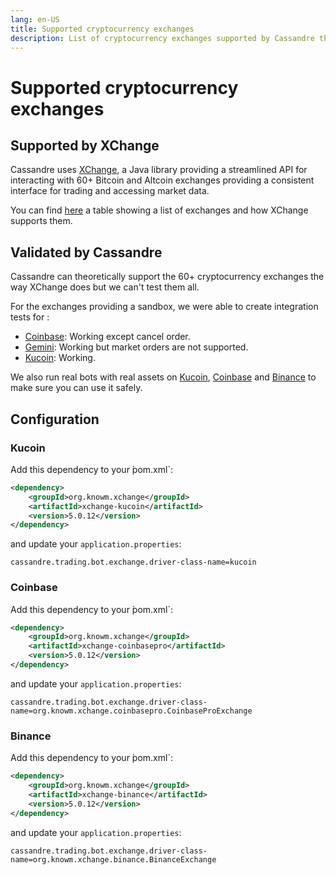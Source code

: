 ```yaml
---
lang: en-US
title: Supported cryptocurrency exchanges
description: List of cryptocurrency exchanges supported by Cassandre thanks to XChange library
---
```

# Supported cryptocurrency exchanges

## Supported by XChange
Cassandre uses [XChange](https://github.com/knowm/XChange), a Java library providing a streamlined API for interacting with 60+ Bitcoin and Altcoin exchanges providing a consistent interface for trading and accessing market data.

You can find [here](https://github.com/knowm/XChange/wiki/Exchange-Support) a table showing a list of exchanges and how XChange supports them.

## Validated by Cassandre
Cassandre can theoretically support the 60+ cryptocurrency exchanges the way XChange does but we can't test them all. 

For the exchanges providing a sandbox, we were able to create integration tests for : 
 * [Coinbase](https://github.com/cassandre-tech/cassandre-trading-bot/tree/development/spring-boot-starter/autoconfigure/src/test/java/tech/cassandre/trading/bot/test/integration/coinbasepro): Working except cancel order.
 * [Gemini](https://github.com/cassandre-tech/cassandre-trading-bot/tree/development/spring-boot-starter/autoconfigure/src/test/java/tech/cassandre/trading/bot/test/integration/gemini): Working but market orders are not supported.
 * [Kucoin](https://github.com/cassandre-tech/cassandre-trading-bot/tree/development/spring-boot-starter/autoconfigure/src/test/java/tech/cassandre/trading/bot/test/integration/kucoin): Working.

We also run real bots with real assets on [Kucoin](https://www.kucoin.com/ucenter/signup?utm_source=Cassandre), [Coinbase](https://www.coinbase.com/join/straumat) and [Binance](https://accounts.binance.com/en/register?ref=122742137&utm_campaign=web_share_link) to make sure you can use it safely.

## Configuration

### Kucoin
Add this dependency to your  ̀pom.xml`:
```xml
<dependency>
    <groupId>org.knowm.xchange</groupId>
    <artifactId>xchange-kucoin</artifactId>
    <version>5.0.12</version>
</dependency>
```
and update your `application.properties`:
```properties
cassandre.trading.bot.exchange.driver-class-name=kucoin
```

### Coinbase
Add this dependency to your  ̀pom.xml`:
```xml
<dependency>
    <groupId>org.knowm.xchange</groupId>
    <artifactId>xchange-coinbasepro</artifactId>
    <version>5.0.12</version>
</dependency>
```
and update your `application.properties`:
```properties
cassandre.trading.bot.exchange.driver-class-name=org.knowm.xchange.coinbasepro.CoinbaseProExchange
```

### Binance
Add this dependency to your  ̀pom.xml`:
```xml
<dependency>
    <groupId>org.knowm.xchange</groupId>
    <artifactId>xchange-binance</artifactId>
    <version>5.0.12</version>
</dependency>
```
and update your `application.properties`:
```properties
cassandre.trading.bot.exchange.driver-class-name=org.knowm.xchange.binance.BinanceExchange
```